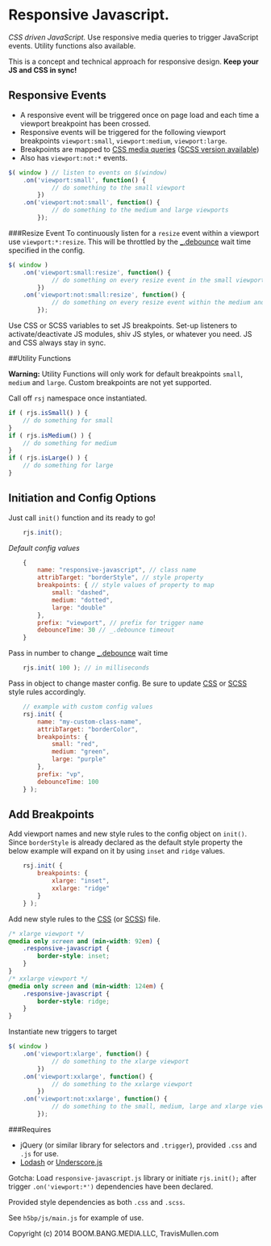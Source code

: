 # Responsive Javascript.
_CSS driven JavaScript._ Use responsive media queries to trigger JavaScript events. Utility functions also available.

This is a concept and technical approach for responsive design. **Keep your JS and CSS in sync!**

## Responsive Events
- A responsive event will be triggered once on page load and each time a viewport breakpoint has been crossed. 
- Responsive events will be triggered for the following viewport breakpoints `viewport:small`, `viewport:medium`, `viewport:large`. 
- Breakpoints are mapped to [CSS media queries](https://github.com/TravisMullen/responsive-javascript/blob/master/css/responsive-javascript.css) ([SCSS version available](https://github.com/TravisMullen/responsive-javascript/blob/master/scss/responsive-javascript.scss)) 
- Also has `viewport:not:*` events.

```js
$( window ) // listen to events on $(window)
    .on('viewport:small', function() {
            // do something to the small viewport
        })
    .on('viewport:not:small', function() {
            // do something to the medium and large viewports
        });
```

###Resize Event
To continuously listen for a `resize` event within a viewport use `viewport:*:resize`. This will be throttled by the [_.debounce](https://lodash.com/docs#debounce) wait time specified in the config. 

```js
$( window )
    .on('viewport:small:resize', function() {
            // do something on every resize event in the small viewport
        })
    .on('viewport:not:small:resize', function() {
            // do something on every resize event within the medium and large viewports
        });
```

Use CSS or SCSS variables to set JS breakpoints. Set-up listeners to activate/deactivate JS modules, shiv JS styles, or whatever you need. JS and CSS always stay in sync.


##Utility Functions 

**Warning:** Utility Functions will only work for default breakpoints `small`, `medium` and `large`. Custom breakpoints are not yet supported. 

Call off `rsj` namespace once instantiated.
```js
if ( rjs.isSmall() ) {
    // do something for small 
}
if ( rjs.isMedium() ) {
    // do something for medium
}
if ( rjs.isLarge() ) {
    // do something for large
}
```


## Initiation and Config Options


Just call `init()` function and its ready to go!
```js
    rjs.init();
```
_Default config values_ 
```js
    {
        name: "responsive-javascript", // class name
        attribTarget: "borderStyle", // style property
        breakpoints: { // style values of property to map
            small: "dashed",
            medium: "dotted",
            large: "double"
        },
        prefix: "viewport", // prefix for trigger name
        debounceTime: 30 // _.debounce timeout
    }
```

Pass in number to change [_.debounce](https://lodash.com/docs#debounce) wait time 
```js
    rjs.init( 100 ); // in milliseconds
```

Pass in object to change master config. Be sure to update [CSS](https://github.com/TravisMullen/responsive-javascript/blob/master/css/responsive-javascript.css) or [SCSS](https://github.com/TravisMullen/responsive-javascript/blob/master/scss/responsive-javascript.scss) style rules accordingly. 
```js
    // example with custom config values
    rsj.init( {
        name: "my-custom-class-name",
        attribTarget: "borderColor",
        breakpoints: {
            small: "red",
            medium: "green",
            large: "purple"
        },
        prefix: "vp",
        debounceTime: 100
    } );
```

## Add Breakpoints

Add viewport names and new style rules to the config object on `init()`. Since `borderStyle` is already declared as the default style property the below example will expand on it by using `inset` and `ridge` values.
```js
    rsj.init( {
        breakpoints: {
            xlarge: "inset",
            xxlarge: "ridge"
        }
    } );
```

Add new style rules to the [CSS](https://github.com/TravisMullen/responsive-javascript/blob/master/css/responsive-javascript.css) (or [SCSS](https://github.com/TravisMullen/responsive-javascript/blob/master/scss/responsive-javascript.scss)) file.
```css
/* xlarge viewport */
@media only screen and (min-width: 92em) {
    .responsive-javascript {
        border-style: inset;
    }
}
/* xxlarge viewport */
@media only screen and (min-width: 124em) {
    .responsive-javascript {
        border-style: ridge;
    }
}
```

Instantiate new triggers to target
```js
$( window )
    .on('viewport:xlarge', function() {
            // do something to the xlarge viewport
        })
    .on('viewport:xxlarge', function() {
            // do something to the xxlarge viewport
        })
    .on('viewport:not:xxlarge', function() {
            // do something to the small, medium, large and xlarge viewports
        });
```

###Requires
- jQuery (or similar library for selectors and `.trigger`), provided `.css` and `.js` for use.
- [Lodash](https://lodash.com/docs#debounce) or [Underscore.js](http://underscorejs.org/#debounce)

Gotcha: Load `responsive-javascript.js` library or initiate `rjs.init();` after trigger `.on('viewport:*')` dependencies have been declared. 

Provided style dependencies as both `.css` and `.scss`.

See `h5bp/js/main.js` for example of use.



Copyright (c) 2014 BOOM.BANG.MEDIA.LLC, TravisMullen.com
